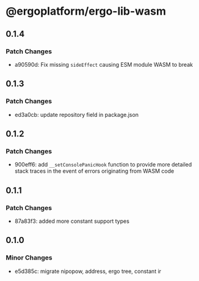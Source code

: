 # @ergoplatform/ergo-lib-wasm

## 0.1.4

### Patch Changes

- a90590d: Fix missing `sideEffect` causing ESM module WASM to break

## 0.1.3

### Patch Changes

- ed3a0cb: update repository field in package.json

## 0.1.2

### Patch Changes

- 900eff6: add `__setConsolePanicHook` function to provide more detailed stack traces in the event of errors originating from WASM code

## 0.1.1

### Patch Changes

- 87a83f3: added more constant support types

## 0.1.0

### Minor Changes

- e5d385c: migrate nipopow, address, ergo tree, constant ir
